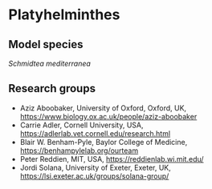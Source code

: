 # Platyhelminthes

## Model species
*Schmidtea mediterranea*

## Research groups
* Aziz Aboobaker, University of Oxford, Oxford, UK, https://www.biology.ox.ac.uk/people/aziz-aboobaker
* Carrie Adler, Cornell University, USA, https://adlerlab.vet.cornell.edu/research.html
* Blair W. Benham-Pyle, Baylor College of Medicine, https://benhampylelab.org/ourteam
* Peter Reddien, MIT, USA, https://reddienlab.wi.mit.edu/
* Jordi Solana, University of Exeter, Exeter, UK, https://lsi.exeter.ac.uk/groups/solana-group/
